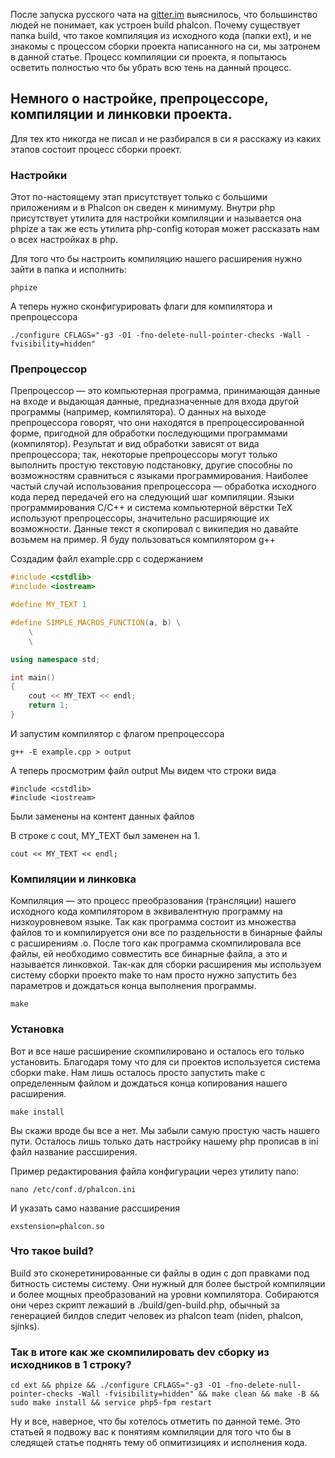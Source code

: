 После запуска русского чата на [gitter.im](https://gitter.im/phalcon-rus/chat) выяснилось, что большинство людей не понимает, как устроен build phalcon. Почему существует папка build, что такое компиляция из исходного кода (папки ext),
и не знакомы с процессом сборки проекта написанного на си, мы затронем в данной статье. Процесс компиляции си проекта, я попытаюсь осветить полностью что бы убрать всю тень на данный процесс.

## Немного о настройке, препроцессоре, компиляции и линковки проекта.
Для тех кто никогда не писал и не разбирался в си я расскажу из каких этапов состоит процесс сборки проект.

### Настройки
Этот по-настоящему этап присутствует только с большими приложениям и в Phalcon он сведен к минимуму.
Внутри php присутствует утилита для настройки компиляции и называется она phpize а так же есть утилита php-config которая может рассказать нам о всех настройках в php.

Для того что бы настроить компиляцию нашего расширения нужно зайти в папка и исполнить:

```
phpize
```

А теперь нужно сконфигурировать флаги для компилятора и препроцессора

```
./configure CFLAGS="-g3 -O1 -fno-delete-null-pointer-checks -Wall -fvisibility=hidden"
```

### Препроцессор

Препроцессор — это компьютерная программа, принимающая данные на входе и выдающая данные, предназначенные для входа другой программы (например, компилятора). О данных на выходе препроцессора говорят, что они находятся в препроцессированной форме, пригодной для обработки последующими программами (компилятор). Результат и вид обработки зависят от вида препроцессора; так, некоторые препроцессоры могут только выполнить простую текстовую подстановку, другие способны по возможностям сравниться с языками программирования. Наиболее частый случай использования препроцессора — обработка исходного кода перед передачей его на следующий шаг компиляции. Языки программирования C/C++ и система компьютерной вёрстки TeX используют препроцессоры, значительно расширяющие их возможности.
Данные текст я скопировал с википедия но давайте возьмем на пример. Я буду пользоваться компилятором g++

Создадим файл example.cpp с содержанием

```c++
#include <cstdlib>
#include <iostream>

#define MY_TEXT 1

#define SIMPLE_MACROS_FUNCTION(a, b) \
	\
	\

using namespace std;

int main()
{
	cout << MY_TEXT << endl;
	return 1;
}
```

И запустим компилятор с флагом препроцессора

```
g++ -E example.cpp > output
```

А теперь просмотрим файл output
Мы видем что строки вида

```
#include <cstdlib>
#include <iostream>
```

Были заменены на контент данных файлов

В строке с cout, MY_TEXT был заменен на 1.
```
cout << MY_TEXT << endl;
```


### Компиляции и линковка
Компиляция — это процесс преобразования (трансляции) нашего исходного кода компилятором в эквивалентную программу на низкоуровневом языке.
Так как программа состоит из множества файлов то и компилируется они все по раздельности в бинарные файлы с расширениям .o.
После того как программа скомпилировала все файлы, ей необходимо совместить все бинарные файла, а это и называется линковкой.
Так-как для сборки расширения мы используем систему сборки проекто make то нам просто нужно запустить без параметров и дождаться конца выполнения программы.

```
make
```

### Установка
Вот и все наше расширение скомпилировано и осталось его только установить. Благодаря тому что для си проектов используется система сборки make.
Нам лишь осталось просто запустить make с определенным файлом и дождаться конца копирования нашего расширения.

```
make install
```

Вы скажи вроде бы все а нет. Мы забыли самую простую часть нашего пути. Осталось лишь только дать настройку нашему php прописав в ini файл название рассширения.

Пример редактирования файла конфигурации через утилиту nano:

```
nano /etc/conf.d/phalcon.ini
```

И указать само название рассширения

```
exstension=phalcon.so
```

### Что такое build?
Build это сконеретинированные си файлы в один с доп правками под битность системы систему.
Они нужный для более быстрой компиляции и более мощных преобразований на уровни компилятора.
Собираются они через скрипт лежаший в ./build/gen-build.php, обычный за генерацией билдов следит человек из phalcon team (niden, phalcon, sjinks).

### Так в итоге как же скомпилировать dev сборку из исходников в 1 строку?

```
cd ext && phpize && ./configure CFLAGS="-g3 -O1 -fno-delete-null-pointer-checks -Wall -fvisibility=hidden" && make clean && make -B && sudo make install && service php5-fpm restart
```

Ну и все, наверное, что бы хотелось отметить по данной теме. Это статьей я подвожу вас к понятиям компиляции для того что бы в следящей статье поднять тему об опмитизициях и исполнения кода.